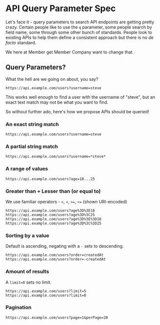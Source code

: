 # API Query Parameter Spec

Let's face it - query parameters to search API endpoints are getting pretty crazy. Certain people like to use the `q` parameter, some people search by field name, some through some other bunch of standards. People look to existing APIs to help them define a consistent approach but there is no _de facto_ standard.

We here at Member get Member Company want to change that.

## Query Parameters?

What the hell are we going on about, you say?

```
https://api.example.com/users?username=steve
```

This works well enough to find a user with the username of "steve", but an exact text match may not be what you want to find.

So without further ado, here's how we propose APIs should be queried!

### An exact string match

```
https://api.example.com/users?username=steve
```

### A partial string match

```
https://api.example.com/users?username=*steve*
```

### A range of values

```
https://api.example.com/users?age=18...25
```

### Greater than + Lesser than (or equal to)

We use familiar operators - `>`, `<`, `>=`, `<=` (shown URI-encoded)

```
https://api.example.com/users?age%3D%3E18
https://api.example.com/users?age%3D%3C25
https://api.example.com/users?age%3D%3E%3D18
https://api.example.com/users?age%3D%3C%3D25
```

### Sorting by a value

Default is ascending, negating with a `-` sets to descending.

```
https://api.example.com/users?order=createdAt
https://api.example.com/users?order=-createdAt
```

### Amount of results

A `limit=0` sets no limit.

```
https://api.example.com/users?limit=5
https://api.example.com/users?limit=0
```

### Pagination

```
https://api.example.com/users?page=1&perPage=20
```
